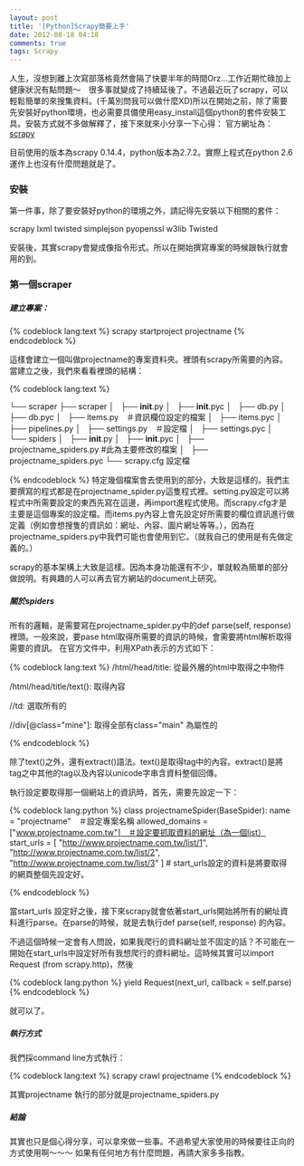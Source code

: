 ```yaml
---
layout: post
title: '[Python]Scrapy簡要上手'
date: 2012-08-18 04:18
comments: true
tags: Scrapy
---
```


人生，沒想到離上次寫部落格竟然會隔了快要半年的時間Orz...工作近期忙碌加上健康狀況有點問題～　很多事就變成了持續延後了。不過最近玩了scrapy，可以輕鬆簡單的來搜集資料。(千萬別問我可以做什麼XD)所以在開始之前，除了需要先安裝好python環境，也必需要具備使用easy_install這個python的套件安裝工具。安裝方式就不多做解釋了，接下來就來小分享一下心得：
官方網址為：[scrapy](http://scrapy.org/)

<!--more-->
目前使用的版本為scrapy 0.14.4，python版本為2.7.2。實際上程式在python 2.6運作上也沒有什麼問題就是了。

### 安裝
第一件事，除了要安裝好python的環境之外，請記得先安裝以下相關的套件：

scrapy
lxml
twisted
simplejson
pyopenssl
w3lib
Twisted

安裝後，其實scrapy會變成像指令形式。所以在開始撰寫專案的時候跟執行就會用的到。

### 第一個scraper
##### 建立專案：

{% codeblock lang:text %}
scrapy startproject projectname
{% endcodeblock %}

這樣會建立一個叫做projectname的專案資料夾。裡頭有scrapy所需要的內容。當建立之後，我們來看看裡頭的結構：

{% codeblock lang:text %}

└── scraper
    ├── scraper
    │   ├── __init__.py
    │   ├── __init__.pyc
    │   ├── db.py
    │   ├── db.pyc
    │   ├── items.py　＃資訊欄位設定的檔案
    │   ├── items.pyc
    │   ├── pipelines.py
    │   ├── settings.py　＃設定檔
    │   ├── settings.pyc
    │   └── spiders
    │       ├── __init__.py
    │       ├── __init__.pyc
    │       ├── projectname_spiders.py  #此為主要修改的檔案
    │       ├── projectname_spiders.pyc
    └── scrapy.cfg 設定檔

{% endcodeblock %}
特定幾個檔案會去使用到的部分，大致是這樣的。我們主要撰寫的程式都是在projectname_spider.py這隻程式裡。setting.py設定可以將程式中所需要設定的東西先寫在這邊，再import進程式使用。而scrapy.cfg才是主要是這個專案的設定檔。而items.py內容上會先設定好所需要的欄位資訊進行做定義（例如會想搜隻的資訊如：網址、內容、圖片網址等等。），因為在projectname_spiders.py中我們可能也會使用到它。（就我自己的使用是有先做定義的。）

scrapy的基本架構上大致是這樣。因為本身功能還有不少，單就較為簡單的部分做說明。有興趣的人可以再去官方網站的document上研究。

##### 關於spiders
所有的邏輯，是需要寫在projectname_spider.py中的def parse(self, response)　裡頭。一般來說，要pase html取得所需要的資訊的時候，會需要將html解析取得需要的資訊。
在官方文件中，利用XPath表示的方式如下：

{% codeblock lang:text %}
/html/head/title: 從最外層的html中取得<head></head>之中<title></title>物件

/html/head/title/text(): 取得<title></title>內容

//td: 選取所有的<td></td>

//div[@class="mine"]: 取得全部有class="main" 為屬性的<div>

{% endcodeblock %}

除了text()之外，還有extract()語法。text()是取得tag中的內容。extract()是將tag之中其他的tag以及內容以unicode字串含資料整個回傳。

執行設定要取得那一個網站上的資訊時，首先，需要先設定一下：

{% codeblock lang:python %}
class projectnameSpider(BaseSpider):
    name = "projectname"　＃設定專案名稱
    allowed_domains = ["www.projectname.com.tw"]　＃設定要抓取資料的網址（為一個list）
    start_urls = [
        "http://www.projectname.com.tw/list/1",
        "http://www.projectname.com.tw/list/2",
        "http://www.projectname.com.tw/list/3"
    ]
    # start_urls設定的資料是將要取得的網頁整個先設定好。

{% endcodeblock %}

當start_urls 設定好之後，接下來scrapy就會依著start_urls開始將所有的網址資料進行parse。在parse的時候，就是去執行def parse(self, response) 的內容。

不過這個時候一定會有人問說，如果我爬行的資料網址並不固定的話？不可能在一開始在start_urls中設定好所有我想爬行的資料網址。這時候其實可以import Request (from scrapy.http)，然後

{% codeblock lang:python %}
yield Request(next_url, callback = self.parse)
{% endcodeblock %}

就可以了。


##### 執行方式
我們採command line方式執行：

{% codeblock lang:text %}
scrapy crawl projectname
{% endcodeblock %}

其實projectname 執行的部分就是projectname_spiders.py


##### 結論
其實也只是個心得分享，可以拿來做一些事。不過希望大家使用的時候要往正向的方式使用啊～～～
如果有任何地方有什麼問題，再請大家多多指教。